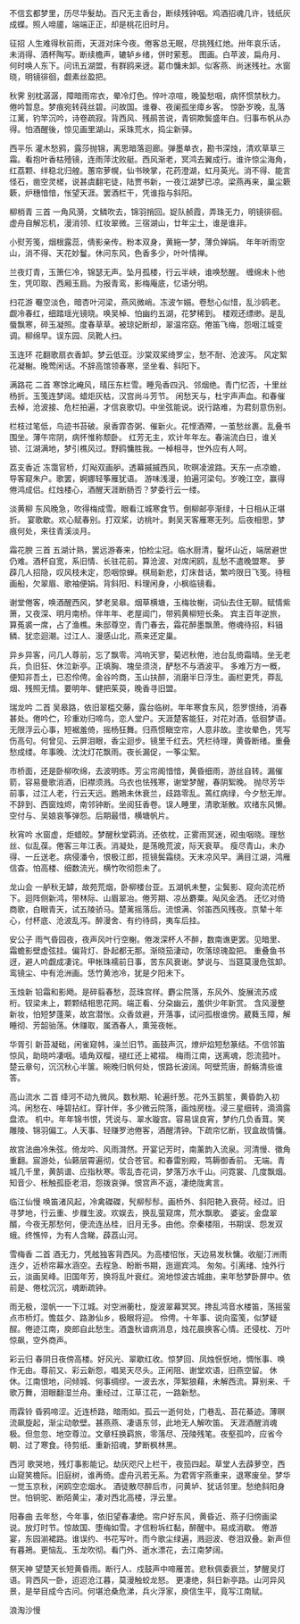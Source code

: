 <!-- { "loadSidebar": true } -->
不信玄都梦里，历尽华髮劫。百尺无主香台，断续残钟咽。鸡酒招魂几许，钱纸灰成蝶。照人啼靥，端端正正，却是桃花旧时月。 

征招
人生难得秋前雨，天涯对床今夜。倦客总无眠，尽挑残红灺。卅年哀乐话，未消得、酒杯陶写。断续檐声，辘轳乡绪，併时萦惹。
图画。白苹波，扁舟月、何时唤人东下。问讯五湖盟，有群鸥来迓。葛巾慵未卸。似客燕、尚迷残社。水窗晓，明镜徘徊，觑素丝盈把。 

秋霁
别枕潺潺，障暗雨帘衣，晕冷灯色。悴叶凉喧，晚蛩愁咽，病怀惯禁秋力。倦吟暂息。梦痕宛转莼丝碧。问故国。谁眷、夜阑孤坐瘴乡客。
惊卧岁晚，乱落江蓠，钓竿沉吟，诗卷疏寂。背西风、残鹃苦说，青铜欺鬓盛年白。归事布帆从办得。怕酒醒後，惊见画里湖山，采珠荒水，捣尘新驿。 

西平乐
灌木愁鸦，露莎抛锦，离思暗落迴廊。弹墨单衣，勘书深烛，清欢草草三霜。看抱叶香枯殪镜，连雨萍沈败艇。西风渐老，冥鸿去翼成行。谁许惊尘海角，红荔颗、绊稳北归艎。蕙帘萝幌，仙书映掌，花药澄湖，虹月英光。消不得、能言怪石，凿空灵槎，说甚虞翻宅徒，陆贾书新，一夜江湖梦已凉。梁燕再来，巢尘簌簌，炉穗愔愔，怅望天涯。罢酒栏干，凭谁指与斜阳。 

柳梢青    三首
一角风漪，文鳞吹去，锦羽捎回。娖队赪霞，弄珠无力，明镜徘徊。
虚舟自解忘机，漫消领、红妆翠微。三宿湖山，廿年尘土，谁是谁非。

小熨芳笺，烟根露蕊，倩影亲传。粉本双身，黄絁一梦，薄负婵娟。
年年听雨空山，消不得、天花妙鬘。休问东风，色香多少，叶叶情禅。

兰夜灯青，玉箫仨冷，锦瑟无声。坠月孤楼，行云半峡，谁唤愁醒。
缠绵未卜他生，凭叩取、西厢玉扃。为报青鸾，影梅庵底，忆语分明。 

扫花游
罨空淡色，暗杏叶河梁，燕风微峭。冻波乍嫋。卷愁心似惜，乱沙鸥老。觑冷春红，细踏瑶光镜晓。唤吴棹、怕幽约五湖，花梦稀到。
楼观还缥缈。是乱蜃飘寒，碎玉凝照。度春草草。被琼妃断却，翠温帘窈。倦笛飞梅，怨咽江城变调。柳绵早。误东园、凤靴人扫。 

玉连环
花翻歌扇衣香卸。梦云低亚。沙棠双桨绮罗尘，愁不耐、沧波泻。
风定絮花凝榭。晚莺闲话。不辞高馆领春寒，坚坐看、斜阳下。 

满路花    二首
寒馀北崦风，晴压东栏雪。睡凫香四汎、邻烟绝。青门忆否，十里丝杨折。玉笺连梦阔。蜡炬灰枯，汉宫尚斗芳节。
闲愁天与，杜宇声声血。和春催去棹，沧波接、危栏拍遍，才信哀歌切。中坐弦能说。说行路难，为君刻意伤别。

栏枝过笔低，鸟迹书苔破。泉香霏杏粥、催新火。花悭酒殢，一茧愁丝裹。乱叠书围坐。薄午帘阴，病怀惟称颓卧。
红芳无主，欢计年年左。春湍流白日，谁关锁、江湖满地，梦引樵风过。野鸥慵胜我。一棹相寻，世外应有人呵。 

荔支香近
冻霭官桥，灯飐双画舮。透幕摵摵西风，吹暝凌波路。天东一点凉蟾，导客窥朱户。歌罢，婀娜轻筝雁犹语。
游味浅漫，拍遍河梁句。岁晚江空，赢得倦鸿成侣。红烛楼心，酒醒天涯断肠否？梦委行云一缕。 

淡黄柳
东风晚急，吹得梅成雪。眼看江城寒食节。倒柳邮亭渐绿，十日相从正堪折。
宴歌歇。欢心赋春别。打双桨，访桃叶。剩吴天客雁寒无列。后夜相思，梦痕何处，来往青溪淡月。 

霜花腴    三首
五湖计熟，罢远游春来，怕检尘冠。临水厨清，鑿坏山近，端居避世仍难。酒杯自宽，系旧情、长驻花前。算沧波、对席闲鸥，乱愁不遣晚盟寒。
萝薜几人招隐，叹风枝未定，怨咽惊蝉。棋局新悲，灯床昔话，繁吟限日飞笺。待租画船，欠翠眉、歌袖便娟。背斜阳、料理闲身，小枫临镜看。

谢堂倦客，唤酒醒西风，梦老吴皋。烟草横塘，玉梅妆榭，词仙去住无聊。赋情紫箫，又夜深、明月南桥。伴年年、老屋阊门，带鸦黄柳短长条。
宾主百年逆旅，算菟裘一席，占了渔樵。朱邸尊空，青门春去，霜花醉墨飘萧。倦魂待招，料锠鳞、犹恋迴潮。过江人、漫感山北，燕来还定巢。

异乡异客，问几人尊前，忘了飘零。鸿响天寥，菊迟秋倦，池台乱倚霜晴。坐无老兵，负旧狂、休泣新亭。正填胸、塊垒须浇，酽愁不与酒波平。
多难万方一概，便知非吾土，已忍伶俜。金谷吟商，玉山扶醉，消磨半日浮生。画栏更凭，莽乱烟、残照无情。要明年、健把茱萸，晚香寻旧盟。 

瑞龙吟    二首
吴皋路，依旧翠槛交藤，露台临树。年年寒食东风，怨罗恨绮，消春甚处。倦吟伫，珍重劝归啼鸟，恋人堂户。天涯楚客能狂，对花对酒，低徊梦语。
无限浮云心事，短裾羞倚，摇杨狂舞。归燕惯瞋空帘，人意非故。塗妆晕色，凭写伤高句。何曾见、云屏泪眼，香尘迴步。镜里千红去。凭栏待理，黄昏断绪。重叠愁成缕。年事晚、沈沈灯花飘雨。夜长漏促，一筝尘絮。

市桥面，还是卧柳吹绵，去波明练。芳尘帘阁愔愔，黄昏细雨，游丝自转。漏催箭，容易曼歌消酒，旧襟须溅。乌衣也怯残寒，谢堂梦醒，春阴絮晚。
抛尽芳华前事，过江人老，行云天远。鶗鴂未休衰兰，歧路零乱。蔫红病绿，今夕愁无岸。不辞到、西窗烛烬，南邻钟断。坐阅狂香卷。误人睡里，清歌渐散。欢绪东风懒。空付与、吴娘哀筝弹怨。后期最惜，横塘帆片。 

秋宵吟
水窗虚，炬蜡皎。梦醒秋堂羁消。还依枕，正雾雨冥迷，砌虫咽晓。理愁丝、似乱葆。倦客三年江表。消凝处，是荡晚荒波，际天衰草。
瘦尽青山，未办得、一丘送老。病侵潘令，恨极江郎，揽镜鬓霜绕。天末凉风早。满目江湖，鸿雁信杳。怕高楼、细数流光，横竹吹彻怨未了。 

龙山会
一舻秋无罅，故苑荒烟，卧柳楼台亚。五湖帆未整，尘鬓影、窥向流花桥下。迴阵侧新鸿，带林际、山眉翠冶。倦芳期、凉丛麝粟。飐风金洒。
还忆对倚商歌，白眼青天，试五陵骄马。楚蓠摇落后。流恨满、邻笛西风残夜。京辇十年心，付杯底、沧波乱泻。醉漫舍、有约待鸱，夷车后挂。 

安公子
雨气昏园夜，夜声风叶行空榭。倦泼深杯人不醉，数南谯更罢。见暗里、霜蟾影壁虚弦挂。偏背灯、卧起都无那。渐晓笳淒动，吹落琼瑰盈把。
重叠鱼书迓，避人吟觑成凄诧。甲帐珠襦前日事，苦东风衰谢。梦说与、当筵莫漫危弦卸。鸾镜尘、中有沧洲画。恁竹黄池冷，犹是夕阳未下。 

玉烛新
铅霜和影飏。是碎翦春愁，蕊珠宫样。麝尘院落，东风外、旋展流苏成桁。钗梁未上，颗颗结相思花网。端正看、分朶幽云，羞供少年新赏。
含风漫整新妆，怕短梦蓬莱，故宫潜怅。众香敛避，开落事，试问孤根谁傍。葳蕤玉障，解睡彻、芳韶骀荡。休赚取，属酒春人，熏笼夜帐。 

华胥引
新苔凝础，闲雀窥帏，澡兰旧节。画鼓声沉，燎炉焰短愁篆结。不信邻笛惊风，助晓吟凄咽。墙角双榴，褪红还上裙褶。
梅雨江南，送离魂，怨流菰叶。楚云章句，沉沉秋心半箧。晼晚归帆何处，恨路长波阔。呵壁荒唐，酹觞清些谁答。 

高山流水     二首
绛河不动九微风。数秋期、轮遍纤葱。花外玉鹅笙，黄昏韵入初鸿。闲愁在、唾碧拈红。穿针伴，多少微云院落，画烛房栊。浸三星细转，滴滴露盘浓。
机中。年年锦书恨，凭说与、翠水璇宫。容易误良宵，梦约几负香茸。笑雕陵、锦羽偏工。人天事、轻赚罗池倦客，酒醒清钟。下疏帘忆断，钗盒故情慵。

故宫法曲冷朱弦。倚龙吟、风雨潸然。开宴记芳时，南薰韵入流泉。河清慢、徵角重翻。宸游处，仙籁层霄遍彻，仗合苍官。和春雷别殿，笃耨御香前。
无端。青城几千里，黄鹄谱、应指秋寒。零乱杏花词，梦落万水千山。问霓裳、几度飘烟。知音少、枨触孤臣老泪，怨拨哀弹。恨宫声不返，凄绝陇禽言。 

临江仙慢
唤笛渚风起，冷禽磔磔，髠柳髿髿。画桥外、斜阳艳入衰荷。经过。旧寻梦地，行云重、步屧生波。欢娱去，换乱萤窥席，荒水飘歌。
婆娑。金盘翠醑，今夜无那愁何，便流连丛桂，旧月无多。由他。奈秦楼阻，书期误、怨发双蛾。终憔悴，为有人含睇，薜荔山河。 

雪梅香     二首
酒无力，凭舷独客背西风。为高楼怊怅，天边易发秋慵。收艇汀洲雨连夕，近桥帘幕水涵空。去程急、盼断书期，迤逦宾鸿。
匆匆。引离绪、烛外行云，淡画吴峰。旧国年芳，换将乱叶衰红。涴地惊波古城曲，来年愁梦卧屏中。依前是、倦枕沉沉，魂断疏钟。

雨无极，湿帆一一下江城。对空洲蘅杜，旋波翠幕冥冥。搀乱鸿音水楼笛，荡摇萤点市桥灯。憺兹夕、路渺仙乡，极眼将迎。
伶俜。十年事、说向蛮笺，似梦疑酲。倦迹江南，庾郎自此愁生。酒盏秋谙病消息，烛花晨换客心情。还侵枕、万叶惊飙，空外商声。 

彩云归
春阴日夜傍高楼。好风光、翠歇红收。惊梦回、凤烛恹恹地，惆怅事、唤作无由。尊前又、彩云新怨，唱吴天尽头。正闲阻、谢堂欢语，旧燕空留。
休休。江南恨地，问倾城、何事绸缪。一波去水，萍絮狼藉，未解西流。算别来、千歌万舞，泪眼翻湿兰舟。重经过，江草江花，一路新愁。 

雨霖铃
昏鸦啼涩。近连桥路，暗雨如。孤云一逝何处，门巷乱、苔花綦迹。薄暝流飙旋起，渐尘动欹壁。甚燕燕、凄语东邻，此地无人解吹笛。
天涯酒醒消魂极。但忽忽、地空尊泣。文章枉换羁旅，零落尽、茂陵残笔。夜壑孤吟，应省今朝、过了寒食。待剪纸、重新招魂，梦断枫林黑。 

西河
歌哭地，残灯事影能记。劫灰咫尺上栏干，夜笳四起。草堂人去薜萝空，西山窥笑檐际。旧庭树，谁再倚。虚舟汎若无系。为君胥宇燕重来，退寒废垒。梦华一觉玉京秋，闲鸥空恋烟水。
酒徒散尽醉后市，问黄垆、犹话邻里。愁绝斜阳身世。怕铜驼、断陌黄尘，凄对西北高楼，浮云里。 

阳春曲
去年愁，今年事，依旧望春凄绝。帘户好东风，黄昏近、燕子归傍画梁说。放灯时节。惊故国、堕梅如雪。才信粉坼红黏，醉醒中。易成消歇。
倦游宴，东园湔裙路。谁误约、书花写叶。而今歌尘绿遍，溅迴波、卷泪双叠。新声但有暮鴂。更恼乱、玉龙吹彻。看门外、逝水漂花，去江南梦阔。 

祭天神
望楚天长短黄昏雨。断行人、戍鼓声中啼雁苦。悲秋佩委衰兰，梦醒吴灯语。背西风一卧，迢迢沧江暮，莫漫触蛟龙怒。
更凄绝，斜日新亭路。山河异风景，是举目成今古问。何堪沧桑危涕，兵火浮家，庾信生平，竟写江南赋。 

浪淘沙慢
